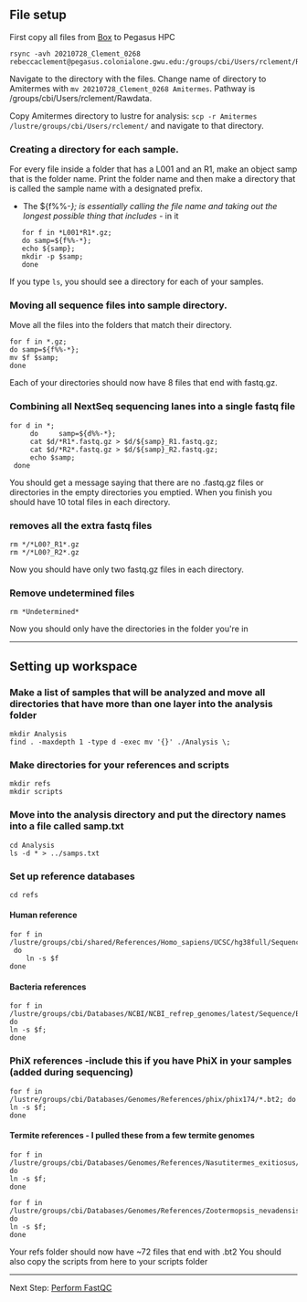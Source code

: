 ## File setup
First copy all files from [Box](https://gwu.app.box.com/folder/142155909824?utm_campaign=collab%20auto%20accept%20user&utm_medium=email&utm_source=trans) to Pegasus HPC
```
rsync -avh 20210728_Clement_0268 rebeccaclement@pegasus.colonialone.gwu.edu:/groups/cbi/Users/rclement/Rawdata/
```
Navigate to the directory with the files.
Change name of directory to Amitermes with `mv 20210728_Clement_0268 Amitermes`. Pathway is /groups/cbi/Users/rclement/Rawdata.

Copy Amitermes directory to lustre for analysis: `scp -r Amitermes /lustre/groups/cbi/Users/rclement/` and navigate to that directory.

### Creating a directory for each sample.
For every file inside a folder that has a L001 and an R1, make an object samp that is the folder name. Print the folder name and then make a directory that is called the sample name with a designated prefix.
* The ${f%%-*}; is essentially calling the file name and taking out the longest possible thing that includes -* in it
```
   for f in *L001*R1*.gz;
   do samp=${f%%-*};    
   echo ${samp}; 
   mkdir -p $samp; 
   done
```
If you type `ls`, you should see a directory for each of your samples.
### Moving all sequence files into sample directory.
Move all the files into the folders that match their directory.
```
for f in *.gz;    
do samp=${f%%-*}; 
mv $f $samp; 
done
```
Each of your directories should now have 8 files that end with fastq.gz.
### Combining all NextSeq sequencing lanes into a single fastq file
```
for d in *;
     do     samp=${d%%-*};
     cat $d/*R1*.fastq.gz > $d/${samp}_R1.fastq.gz;
     cat $d/*R2*.fastq.gz > $d/${samp}_R2.fastq.gz;
     echo $samp;
 done
```
You should get a message saying that there are no .fastq.gz files or directories in the empty directories you emptied. When you finish you should have 10 total files in each directory.
### removes all the extra fastq files
```
rm */*L00?_R1*.gz
rm */*L00?_R2*.gz
```
Now you should have only two fastq.gz files in each directory.
### Remove undetermined files
```
rm *Undetermined*
```
Now you should only have the directories in the folder you're in

***
## Setting up workspace
### Make a list of samples that will be analyzed and move all directories that have more than one layer into the analysis folder
```
mkdir Analysis
find . -maxdepth 1 -type d -exec mv '{}' ./Analysis \;
```
### Make directories for your references and scripts
```
mkdir refs
mkdir scripts
```

### Move into the analysis directory and put the directory names into a file called samp.txt
```
cd Analysis
ls -d * > ../samps.txt
```

### Set up reference databases
```
cd refs 
```

#### Human reference
```
for f in /lustre/groups/cbi/shared/References/Homo_sapiens/UCSC/hg38full/Sequence/Bowtie2Index/*.bt2;
 do
    ln -s $f
done
```
#### Bacteria references
```
for f in /lustre/groups/cbi/Databases/NCBI/NCBI_refrep_genomes/latest/Sequence/Bowtie2Index/*.bt2; do
ln -s $f; 
done
```
### PhiX references -include this if you have PhiX in your samples (added during sequencing)
```
for f in /lustre/groups/cbi/Databases/Genomes/References/phix/phix174/*.bt2; do 
ln -s $f;
done
```
#### Termite references - I pulled these from a few termite genomes
```
for f in /lustre/groups/cbi/Databases/Genomes/References/Nasutitermes_exitiosus/NCBI/nasExi/Sequence/Bowtie2Index/*.bt2; do
ln -s $f;
done

for f in /lustre/groups/cbi/Databases/Genomes/References/Zootermopsis_nevadensis/BGI/zooNev/Sequence/Bowtie2Index/*.bt2; do
ln -s $f;
done
```
Your refs folder should now have ~72 files that end with .bt2
You should also copy the scripts from here to your scripts folder
***
Next Step: [Perform FastQC](fastqc.md)
